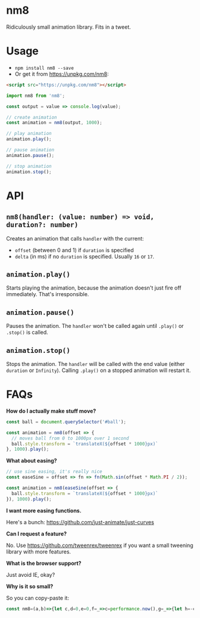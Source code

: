 # nm8
Ridiculously small animation library. Fits in a tweet.

# Usage
- `npm install nm8 --save`
- Or get it from https://unpkg.com/nm8: 

```html
<script src="https://unpkg.com/nm8"></script>
```

```js
import nm8 from 'nm8';

const output = value => console.log(value);

// create animation
const animation = nm8(output, 1000);

// play animation
animation.play();

// pause animation
animation.pause();

// stop animation
animation.stop();
```

# API
## `nm8(handler: (value: number) => void, duration?: number)`

Creates an animation that calls `handler` with the current:
- `offset` (between 0 and 1) if `duration` is specified
- `delta` (in ms) if no `duration` is specified. Usually `16` or `17`.

## `animation.play()`

Starts playing the animation, because the animation doesn't just fire off immediately. That's irresponsible.

## `animation.pause()`

Pauses the animation. The `handler` won't be called again until `.play()` or `.stop()` is called.

## `animation.stop()`

Stops the animation. The `handler` will be called with the end value (either `duration` or `Infinity`). Calling `.play()` on a stopped animation will restart it.

# FAQs

**How do I actually make stuff move?**

```js
const ball = document.querySelector('#ball');

const animation = nm8(offset => {
  // moves ball from 0 to 1000px over 1 second
  ball.style.transform = `translateX(${offset * 1000}px)`
}, 1000).play();
```

**What about easing?**

```js
// use sine easing, it's really nice
const easeSine = offset => fn => fn(Math.sin(offset * Math.PI / 2));

const animation = nm8(easeSine(offset => {
  ball.style.transform = `translateX(${offset * 1000}px)`
}), 1000).play();
```

**I want more easing functions.**

Here's a bunch: https://github.com/just-animate/just-curves

**Can I request a feature?**

No. Use https://github.com/tweenrex/tweenrex if you want a small tweening library with more features.

**What is the browser support?**

Just avoid IE, okay?

**Why is it so small?**

So you can copy-paste it:

```js
const nm8=(a,b)=>{let c,d=0,e=0,f=_=>c=performance.now(),g=_=>{let h=-c+f();return e+=h,a(b?e/b:h),!d||e>=+b||requestAnimationFrame(g)},h={play:_=>(d=1,e>=+b&&(e=0),f(),g(),h),pause:_=>(d=0,h),stop:_=>(e=b||1/0,f(),g(),h)};return h}
```
